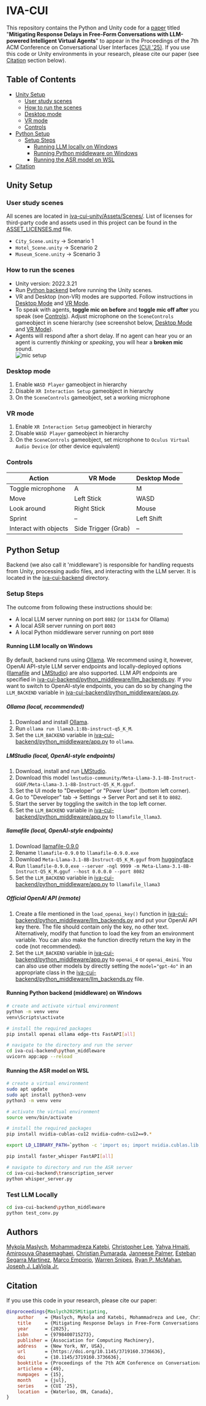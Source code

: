 # IVA-CUI

This repository contains the Python and Unity code for a [paper](https://doi.org/10.1145/3719160.3736636) titled
"**Mitigating Response Delays in Free-Form Conversations with LLM-powered Intelligent Virtual Agents**" to appear in the Proceedings of the 7th ACM Conference on Conversational User Interfaces [(CUI '25)](https://cui.acm.org/2025/). If you use this code or Unity environments in your research, please cite our paper (see [Citation](#citation) section below).

## Table of Contents

- [Unity Setup](#unity-setup)
  - [User study scenes](#user-study-scenes)
  - [How to run the scenes](#how-to-run-the-scenes)
  - [Desktop mode](#desktop-mode)
  - [VR mode](#vr-mode)
  - [Controls](#controls)
- [Python Setup](#python-setup)
  - [Setup Steps](#setup-steps)
    - [Running LLM locally on Windows](#running-llm-locally-on-windows)
    - [Running Python middleware on Windows](#running-python-backend-middleware-on-windows)
    - [Running the ASR model on WSL](#running-the-asr-model-on-wsl)
- [Citation](#citation)  

## Unity Setup

### User study scenes

All scenes are located in [iva-cui-unity/Assets/Scenes/](iva-cui-unity/Assets/Scenes/). List of licenses for third-party code and assets used in this project can be found in the [ASSET_LICENSES.md](iva-cui-unity/ASSET_LICENSES.md) file.

- `City_Scene.unity` -> Scenario 1
- `Hotel_Scene.unity` -> Scenario 2
- `Museum_Scene.unity` -> Scenario 3

### How to run the scenes

- Unity version: 2022.3.21
- Run [Python backend](#python-setup) before running the Unity scenes.
- VR and Desktop (non-VR) modes are supported. Follow instructions in [Desktop Mode](#desktop-mode) and [VR Mode](#vr-mode).
- To speak with agents, **toggle mic on before** and **toggle mic off after** you speak (see [Controls](#controls)). Adjust microphone on the `SceneControls` gameobject in scene hierarchy (see screenshot below, [Desktop Mode](#desktop-mode) and [VR Mode](#vr-mode)).
- Agents will respond after a short delay. If no agent can hear you or an agent is currently *thinking* or *speaking*, you will hear a **broken mic** sound.  
![mic setup](setup.png)

### Desktop mode

1. Enable `WASD Player` gameobject in hierarchy
2. Disable `XR Interaction Setup` gameobject in hierarchy
3. On the `SceneControls` gameobject, set a working microphone

### VR mode

1. Enable `XR Interaction Setup` gameobject in hierarchy
2. Disable `WASD Player` gameobject in hierarchy
3. On the `SceneControls` gameobject, set microphone to `Oculus Virtual Audio Device` (or other device equivalent)

### Controls

| **Action**            | **VR Mode**     | **Desktop Mode** |
| --------------------- | ------------------- | -------------------- |
| Toggle microphone     | A                   | M                    |
| Move                  | Left Stick          | WASD                 |
| Look around           | Right Stick         | Mouse                |
| Sprint                | –                   | Left Shift           |
| Interact with objects | Side Trigger (Grab) | –                    |

## Python Setup

Backend (we also call it 'middleware') is responsible for handling requests from Unity, processing audio files, and interacting with the LLM server. It is located in the [iva-cui-backend](iva-cui-backend/) directory.

### Setup Steps

The outcome from following these instructions should be:

- A local LLM server running on port `8082` (or `11434` for Ollama)
- A local ASR server running on port `8083`
- A local Python middleware server running on port `8080`

#### Running LLM locally on Windows

By default, backend runs using [Ollama](https://ollama.com/download/windows). We recommend using it, however, OpenAI API-style LLM server endpoints and locally-deployed options ([llamafile](https://github.com/Mozilla-Ocho/llamafile/releases) and [LMStudio](https://lmstudio.ai/)) are also supported. LLM API endpoints are specified in [iva-cui-backend/python_middleware/llm_backends.py](iva-cui-backend/python_middleware/llm_backends.py). If you want to switch to OpenAI-style endpoints, you can do so by changing the `LLM_BACKEND` variable in [iva-cui-backend/python_middleware/app.py](iva-cui-backend/python_middleware/app.py).

##### Ollama (local, recommended)

1. Download and install [Ollama](https://ollama.com/download/windows).
2. Run `ollama run llama3.1:8b-instruct-q5_K_M`.
3. Set the `LLM_BACKEND` variable in [iva-cui-backend/python_middleware/app.py](iva-cui-backend/python_middleware/app.py) to `ollama`.

##### LMStudio (local, OpenAI-style endpoints)

1. Download, install and run [LMStudio](https://lmstudio.ai/).
2. Download this model `lmstudio-community/Meta-Llama-3.1-8B-Instruct-GGUF/Meta-Llama-3.1-8B-Instruct-Q5_K_M.gguf`.
3. Set the UI mode to "Developer" or "Power User" (bottom left corner).
4. Go to "Developer" tab -> Settings -> Server Port and set it to `8082`.
5. Start the server by toggling the switch in the top left corner.
6. Set the `LLM_BACKEND` variable in [iva-cui-backend/python_middleware/app.py](iva-cui-backend/python_middleware/app.py) to `llamafile_llama3`.

##### llamafile (local, OpenAI-style endpoints)

1. Download [llamafile-0.9.0](https://github.com/Mozilla-Ocho/llamafile/releases/tag/0.9.0)
2. Rename `llamafile-0.9.0` to `llamafile-0.9.0.exe`
3. Download `Meta-Llama-3.1-8B-Instruct-Q5_K_M.gguf` from [huggingface](https://huggingface.co/bullerwins/Meta-Llama-3.1-8B-Instruct-GGUF/tree/828492ca0d7e7efd4b316e75af8d9cd582fdec34)
4. Run `llamafile-0.9.0.exe --server -ngl 9999 -m Meta-Llama-3.1-8B-Instruct-Q5_K_M.gguf --host 0.0.0.0 --port 8082`
5. Set the `LLM_BACKEND` variable in [iva-cui-backend/python_middleware/app.py](iva-cui-backend/python_middleware/app.py) to `llamafile_llama3`

##### Official OpenAI API (remote)

1. Create a file mentioned in the `load_openai_key()` function in [iva-cui-backend/python_middleware/llm_backends.py](iva-cui-backend/python_middleware/llm_backends.py) and put your OpenAI API key there. The file should contain only the key, no other text. Alternatively, modify that function to load the key from an environment variable. You can also make the function directly return the key in the code (not recommended).
2. Set the `LLM_BACKEND` variable in [iva-cui-backend/python_middleware/app.py](iva-cui-backend/python_middleware/app.py) to `openai_4` or `openai_4mini`. You can also use other models by directly setting the `model="gpt-4o"` in an appropriate class in the [iva-cui-backend/python_middleware/llm_backends.py](iva-cui-backend/python_middleware/llm_backends.py) file.

#### Running Python backend (middleware) on Windows

```bash
# create and activate virtual environment
python -m venv venv
venv\Scripts\activate

# install the required packages
pip install openai ollama edge-tts FastAPI[all]

# navigate to the directory and run the server
cd iva-cui-backend\python_middleware
uvicorn app:app --reload
```

#### Running the ASR model on WSL

```bash
# create a virtual environment
sudo apt update
sudo apt install python3-venv
python3 -m venv venv

# activate the virtual environment
source venv/bin/activate

# install the required packages
pip install nvidia-cublas-cu12 nvidia-cudnn-cu12==9.*

export LD_LIBRARY_PATH=`python -c 'import os; import nvidia.cublas.lib; import nvidia.cudnn.lib; print(os.path.dirname(nvidia.cublas.lib.__file__) + ":" + os.path.dirname(nvidia.cudnn.lib.__file__))'`

pip install faster_whisper FastAPI[all]

# navigate to directory and run the ASR server
cd iva-cui-backend\transcription_server
python whisper_server.py
```

### Test LLM Locally

```bash
cd iva-cui-backend\python_middleware
python test_conv.py
```
## Authors

[Mykola Maslych](https://github.com/maslychm), [Mohammadreza Katebi](https://github.com/MRkatebi99), [Christopher Lee](https://github.com/hpipyT), [Yahya Hmaiti](https://github.com/YHmaiti), [Amirpouya Ghasemaghaei](https://github.com/PouyaAghaei), [Christian Pumarada](https://github.com/Aurelius1824), [Janneese Palmer](https://github.com/janneese), [Esteban Segarra Martinez](https://overcodedstack.github.io/), [Marco Emporio](https://marcokero.github.io/), [Warren Snipes](https://github.com/LockedThread), [Ryan P. McMahan](https://orcid.org/0000-0001-9357-9696), [Joseph J. LaViola Jr.](https://orcid.org/0000-0003-1186-4130)

## Citation

If you use this code in your research, please cite our paper:

```bibtex
@inproceedings{Maslych2025Mitigating,
    author    = {Maslych, Mykola and Katebi, Mohammadreza and Lee, Christopher and Hmaiti, Yahya and Ghasemaghaei, Amirpouya and Pumarada, Christian and Palmer, Janneese and Segarra Martinez, Esteban and Emporio, Marco and Snipes, Warren and McMahan, Ryan P. and LaViola Jr., Joseph J.},
    title     = {Mitigating Response Delays in Free-Form Conversations with LLM-powered Intelligent Virtual Agents},
    year      = {2025},
    isbn      = {9798400715273},
    publisher = {Association for Computing Machinery},
    address   = {New York, NY, USA},
    url       = {https://doi.org/10.1145/3719160.3736636},
    doi       = {10.1145/3719160.3736636},
    booktitle = {Proceedings of the 7th ACM Conference on Conversational User Interfaces},
    articleno = {49},
    numpages  = {15},
    month     = {jul},
    series    = {CUI '25},
    location  = {Waterloo, ON, Canada},
}
```

